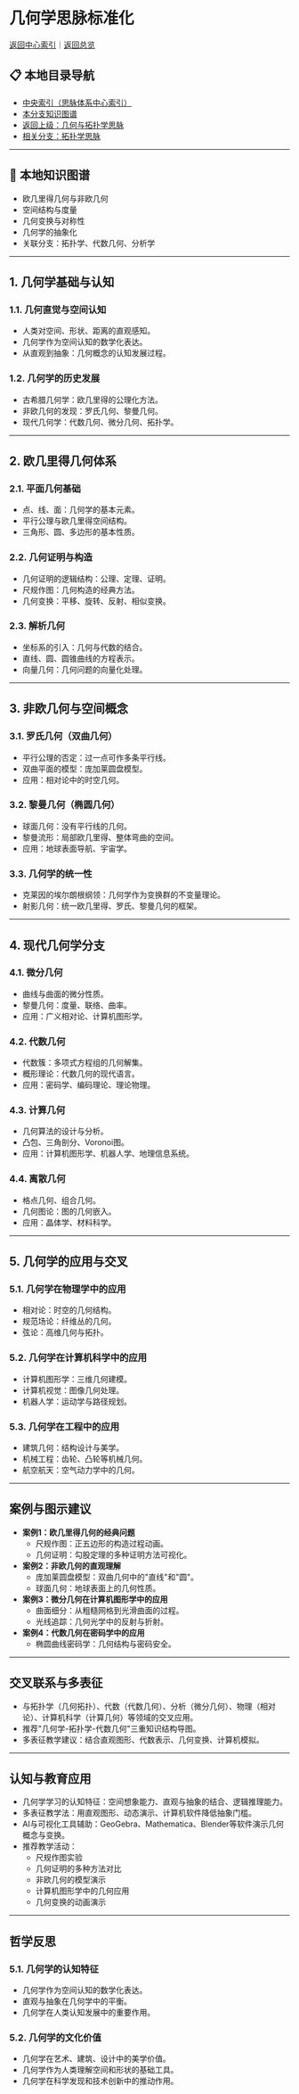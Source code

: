 # 几何学思脉标准化

[返回中心索引](./00-思脉体系中心索引.md)｜[返回总览](./00-思脉体系总览.md)

## 📋 本地目录导航

- [中央索引（思脉体系中心索引）](00-思脉体系中心索引.md)
- [本分支知识图谱](#-本地知识图谱)
- [返回上级：几何与拓扑学思脉](几何与拓扑学思脉.md)
- [相关分支：拓扑学思脉](拓扑学思脉.md)

---

## 🧠 本地知识图谱

- 欧几里得几何与非欧几何
- 空间结构与度量
- 几何变换与对称性
- 几何学的抽象化
- 关联分支：拓扑学、代数几何、分析学

---

## 1. 几何学基础与认知

### 1.1. 几何直觉与空间认知

- 人类对空间、形状、距离的直观感知。
- 几何学作为空间认知的数学化表达。
- 从直观到抽象：几何概念的认知发展过程。

### 1.2. 几何学的历史发展

- 古希腊几何学：欧几里得的公理化方法。
- 非欧几何的发现：罗氏几何、黎曼几何。
- 现代几何学：代数几何、微分几何、拓扑学。

---

## 2. 欧几里得几何体系

### 2.1. 平面几何基础

- 点、线、面：几何学的基本元素。
- 平行公理与欧几里得空间结构。
- 三角形、圆、多边形的基本性质。

### 2.2. 几何证明与构造

- 几何证明的逻辑结构：公理、定理、证明。
- 尺规作图：几何构造的经典方法。
- 几何变换：平移、旋转、反射、相似变换。

### 2.3. 解析几何

- 坐标系的引入：几何与代数的结合。
- 直线、圆、圆锥曲线的方程表示。
- 向量几何：几何问题的向量化处理。

---

## 3. 非欧几何与空间概念

### 3.1. 罗氏几何（双曲几何）

- 平行公理的否定：过一点可作多条平行线。
- 双曲平面的模型：庞加莱圆盘模型。
- 应用：相对论中的时空几何。

### 3.2. 黎曼几何（椭圆几何）

- 球面几何：没有平行线的几何。
- 黎曼流形：局部欧几里得、整体弯曲的空间。
- 应用：地球表面导航、宇宙学。

### 3.3. 几何学的统一性

- 克莱因的埃尔朗根纲领：几何学作为变换群的不变量理论。
- 射影几何：统一欧几里得、罗氏、黎曼几何的框架。

---

## 4. 现代几何学分支

### 4.1. 微分几何

- 曲线与曲面的微分性质。
- 黎曼几何：度量、联络、曲率。
- 应用：广义相对论、计算机图形学。

### 4.2. 代数几何

- 代数簇：多项式方程组的几何解集。
- 概形理论：代数几何的现代语言。
- 应用：密码学、编码理论、理论物理。

### 4.3. 计算几何

- 几何算法的设计与分析。
- 凸包、三角剖分、Voronoi图。
- 应用：计算机图形学、机器人学、地理信息系统。

### 4.4. 离散几何

- 格点几何、组合几何。
- 几何图论：图的几何嵌入。
- 应用：晶体学、材料科学。

---

## 5. 几何学的应用与交叉

### 5.1. 几何学在物理学中的应用

- 相对论：时空的几何结构。
- 规范场论：纤维丛的几何。
- 弦论：高维几何与拓扑。

### 5.2. 几何学在计算机科学中的应用

- 计算机图形学：三维几何建模。
- 计算机视觉：图像几何处理。
- 机器人学：运动学与路径规划。

### 5.3. 几何学在工程中的应用

- 建筑几何：结构设计与美学。
- 机械工程：齿轮、凸轮等机械几何。
- 航空航天：空气动力学中的几何。

---

## 案例与图示建议

- **案例1：欧几里得几何的经典问题**
  - 尺规作图：正五边形的构造过程动画。
  - 几何证明：勾股定理的多种证明方法可视化。
- **案例2：非欧几何的直观理解**
  - 庞加莱圆盘模型：双曲几何中的"直线"和"圆"。
  - 球面几何：地球表面上的几何性质。
- **案例3：微分几何在计算机图形学中的应用**
  - 曲面细分：从粗糙网格到光滑曲面的过程。
  - 光线追踪：几何光学中的反射与折射。
- **案例4：代数几何在密码学中的应用**
  - 椭圆曲线密码学：几何结构与密码安全。

---

## 交叉联系与多表征

- 与拓扑学（几何拓扑）、代数（代数几何）、分析（微分几何）、物理（相对论）、计算机科学（计算几何）等领域的交叉应用。
- 推荐"几何学-拓扑学-代数几何"三重知识结构导图。
- 多表征教学建议：结合直观图形、代数表示、几何变换、计算机模拟。

---

## 认知与教育应用

- 几何学学习的认知特征：空间想象能力、直观与抽象的结合、逻辑推理能力。
- 多表征教学法：用直观图形、动态演示、计算机软件降低抽象门槛。
- AI与可视化工具辅助：GeoGebra、Mathematica、Blender等软件演示几何概念与变换。
- 推荐教学活动：
  - 尺规作图实验
  - 几何证明的多种方法对比
  - 非欧几何的模型演示
  - 计算机图形学中的几何应用
  - 几何变换的动画演示

---

## 哲学反思

### 5.1. 几何学的认知特征

- 几何学作为空间认知的数学化表达。
- 直观与抽象在几何学中的平衡。
- 几何学在人类认知发展中的重要作用。

### 5.2. 几何学的文化价值

- 几何学在艺术、建筑、设计中的美学价值。
- 几何学作为人类理解空间和形状的基础工具。
- 几何学在科学发现和技术创新中的推动作用。
